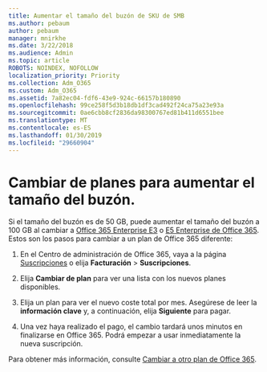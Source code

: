 ```yaml
---
title: Aumentar el tamaño del buzón de SKU de SMB
ms.author: pebaum
author: pebaum
manager: mnirkhe
ms.date: 3/22/2018
ms.audience: Admin
ms.topic: article
ROBOTS: NOINDEX, NOFOLLOW
localization_priority: Priority
ms.collection: Adm_O365
ms.custom: Adm_O365
ms.assetid: 7a82ec04-fdf6-43e9-924c-66157b180890
ms.openlocfilehash: 99ce258f5d3b18db1df3cad492f24ca75a23e93a
ms.sourcegitcommit: 0ae6cbb8cf2836da98300767ed81b411d6551bee
ms.translationtype: MT
ms.contentlocale: es-ES
ms.lasthandoff: 01/30/2019
ms.locfileid: "29660904"
---
```

# <a name="switch-plans-to-increase-mailbox-size"></a>Cambiar de planes para aumentar el tamaño del buzón.

Si el tamaño del buzón es de 50 GB, puede aumentar el tamaño del buzón a 100 GB al cambiar a [Office 365 Enterprise E3](https://products.office.com/business/office-365-enterprise-e3-business-software) o [E5 Enterprise de Office 365](https://products.office.com/business/office-365-enterprise-e5-business-software). Estos son los pasos para cambiar a un plan de Office 365 diferente:
  
1. En el Centro de administración de Office 365, vaya a la página [Suscripciones](https://go.microsoft.com/fwlink/p/?linkid=842054) o elija **Facturación** \> **Suscripciones**.
    
2. Elija **Cambiar de plan** para ver una lista con los nuevos planes disponibles. 
    
3. Elija un plan para ver el nuevo coste total por mes. Asegúrese de leer la **información clave** y, a continuación, elija **Siguiente** para pagar. 
    
4. Una vez haya realizado el pago, el cambio tardará unos minutos en finalizarse en Office 365. Podrá empezar a usar inmediatamente la nueva suscripción.
    
Para obtener más información, consulte [Cambiar a otro plan de Office 365](https://support.office.com/article/73318661-8f33-478b-bcc7-fb8d69dbb22a).
  

